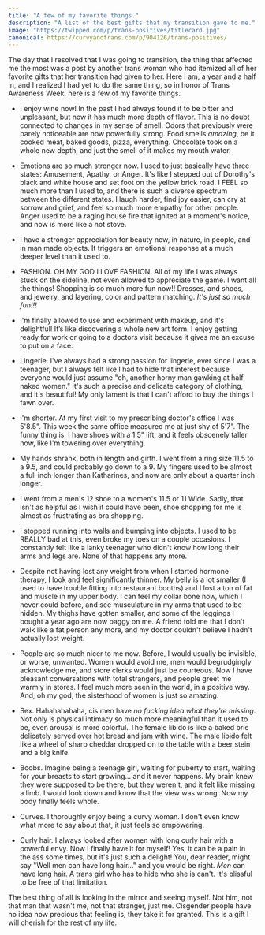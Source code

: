 ```yaml
---
title: "A few of my favorite things."
description: "A list of the best gifts that my transition gave to me."
image: "https://twipped.com/p/trans-positives/titlecard.jpg"
canonical: https://curvyandtrans.com/p/904126/trans-positives/
---
```


The day that I resolved that I was going to transition, the thing that affected me the most was a post by another trans woman who had itemized all of her favorite gifts that her transition had given to her. Here I am, a year and a half in, and I realized I had yet to do the same thing, so in honor of Trans Awareness Week, here is a few of my favorite things.

- I enjoy wine now! In the past I had always found it to be bitter and unpleasant, but now it has much more depth of flavor. This is no doubt connected to changes in my sense of smell. Odors that previously were barely noticeable are now powerfully strong. Food smells _amazing_, be it cooked meat, baked goods, pizza, everything. Chocolate took on a whole new depth, and just the smell of it makes my mouth water.

- Emotions are so much stronger now. I used to just basically have three states: Amusement, Apathy, or Anger. It's like I stepped out of Dorothy's black and white house and set foot on the yellow brick road. I FEEL so much more than I used to, and there is such a diverse spectrum between the different states. I laugh harder, find joy easier, can cry at sorrow and grief, and feel so much more empathy for other people. Anger used to be a raging house fire that ignited at a moment's notice, and now is more like a hot stove.

- I have a stronger appreciation for beauty now, in nature, in people, and in man made objects. It triggers an emotional response at a much deeper level than it used to.

- FASHION. OH MY GOD I LOVE FASHION. All of my life I was always stuck on the sideline, not even allowed to appreciate the game. I want all the things! Shopping is so much more fun now!! Dresses, and shoes, and jewelry, and layering, color and pattern matching. _It's just so much fun!!!_

- I'm finally allowed to use and experiment with makeup, and it's delightful! It’s like discovering a whole new art form. I enjoy getting ready for work or going to a doctors visit because it gives me an excuse to put on a face.

- Lingerie. I've always had a strong passion for lingerie, ever since I was a teenager, but I always felt like I had to hide that interest because everyone would just assume "oh, another horny man gawking at half naked women." It's such a precise and delicate category of clothing, and it's beautiful! My only lament is that I can't afford to buy the things I fawn over.

- I'm shorter. At my first visit to my prescribing doctor's office I was 5'8.5". This week the same office measured me at just shy of 5'7". The funny thing is, I have shoes with a 1.5" lift, and it feels obscenely taller now, like I'm towering over everything.

- My hands shrank, both in length and girth. I went from a ring size 11.5 to a 9.5, and could probably go down to a 9. My fingers used to be almost a full inch longer than Katharines, and now are only about a quarter inch longer.

- I went from a men's 12 shoe to a women's 11.5 or 11 Wide. Sadly, that isn't as helpful as I wish it could have been, shoe shopping for me is almost as frustrating as bra shopping.

- I stopped running into walls and bumping into objects. I used to be REALLY bad at this, even broke my toes on a couple occasions. I constantly felt like a lanky teenager who didn't know how long their arms and legs are. None of that happens any more.

- Despite not having lost any weight from when I started hormone therapy, I look and feel significantly thinner. My belly is a lot smaller (I used to have trouble fitting into restaurant booths) and I lost a ton of fat and muscle in my upper body. I can feel my collar bone now, which I never could before, and see musculature in my arms that used to be hidden. My thighs have gotten smaller, and some of the leggings I bought a year ago are now baggy on me. A friend told me that I don't walk like a fat person any more, and my doctor couldn't believe I hadn't actually lost weight.

- People are so much nicer to me now. Before, I would usually be invisible, or worse, unwanted. Women would avoid me, men would begrudgingly acknowledge me, and store clerks would just be courteous. Now I have pleasant conversations with total strangers, and people greet me warmly in stores. I feel much more seen in the world, in a positive way. And, oh my god, the sisterhood of women is just so amazing.

- Sex. Hahahahahaha, cis men have _no fucking idea what they're missing_. Not only is physical intimacy so much more meaningful than it used to be, even arousal is more colorful.  The female libido is like a baked brie delicately served over hot bread and jam with wine. The male libido felt like a wheel of sharp cheddar dropped on to the table with a beer stein and a big knife.

- Boobs. Imagine being a teenage girl, waiting for puberty to start, waiting for your breasts to start growing... and it never happens. My brain knew they were supposed to be there, but they weren't, and it felt like missing a limb. I would look down and know that the view was wrong. Now my body finally feels whole.

- Curves. I thoroughly enjoy being a curvy woman. I don't even know what more to say about that, it just feels so empowering.

- Curly hair. I always looked after women with long curly hair with a powerful envy. Now I finally have it for myself! Yes, it can be a pain in the ass some times, but it's just such a delight! You, dear reader, might say "Well men can have long hair..." and you would be right. _Men_ can have long hair. A trans girl who has to hide who she is can't. It's blissful to be free of that limitation.

The best thing of all is looking in the mirror and seeing myself. Not him, not that man that wasn't me, not that stranger, just me. Cisgender people have no idea how precious that feeling is, they take it for granted. This is a gift I will cherish for the rest of my life.